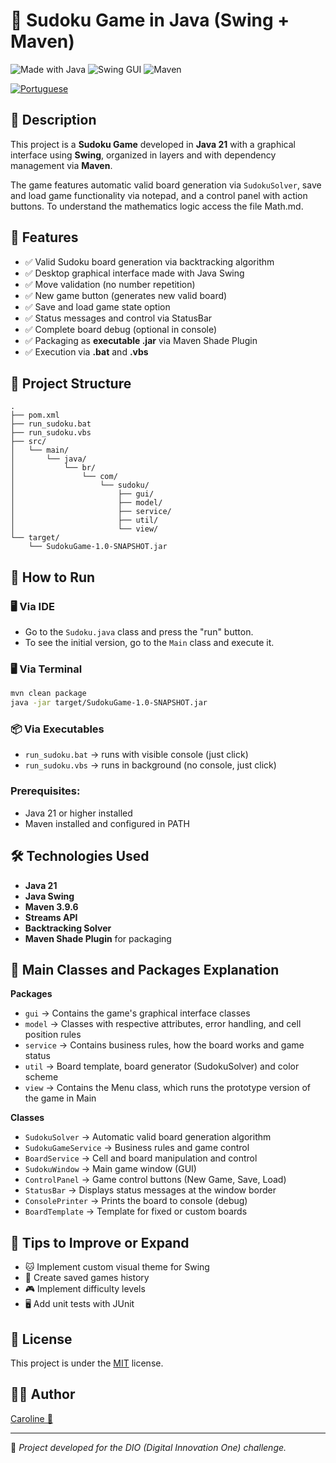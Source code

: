 # 🧩 Sudoku Game in Java (Swing + Maven)

![Made with Java](https://img.shields.io/badge/Made%20with-Java-orange?style=for-the-badge&logo=java) ![Swing GUI](https://img.shields.io/badge/Swing-Graphical%20Interface-blueviolet?style=for-the-badge) ![Maven](https://img.shields.io/badge/Maven-Build%20Tool-important?style=for-the-badge&logo=apachemaven)

<a href="https://github.com/Caroline-Teixeira/sudoku_game/blob/main/README.md">
<img src="https://raw.githubusercontent.com/yammadev/flag-icons/refs/heads/master/png/BR%402x.png" alt="Portuguese" ></a>

## 📖 Description

This project is a **Sudoku Game** developed in **Java 21** with a graphical interface using **Swing**, organized in layers and with dependency management via **Maven**.

The game features automatic valid board generation via `SudokuSolver`, save and load game functionality via notepad, and a control panel with action buttons. 
To understand the mathematics logic access the file Math.md.

## 🎯 Features

- ✅ Valid Sudoku board generation via backtracking algorithm
- ✅ Desktop graphical interface made with Java Swing
- ✅ Move validation (no number repetition)
- ✅ New game button (generates new valid board)
- ✅ Save and load game state option
- ✅ Status messages and control via StatusBar
- ✅ Complete board debug (optional in console)
- ✅ Packaging as **executable .jar** via Maven Shade Plugin
- ✅ Execution via **.bat** and **.vbs**

## 📂 Project Structure

```
.
├── pom.xml
├── run_sudoku.bat
├── run_sudoku.vbs
├── src/
│   └── main/
│       └── java/
│           └── br/
│               └── com/
│                   └── sudoku/
│                       ├── gui/
│                       ├── model/
│                       ├── service/
│                       ├── util/
│                       └── view/
└── target/
    └── SudokuGame-1.0-SNAPSHOT.jar
```

## 🚀 How to Run

### 🖥️ Via IDE
- Go to the `Sudoku.java` class and press the "run" button.
- To see the initial version, go to the `Main` class and execute it.

### 🖥️ Via Terminal

```bash
mvn clean package
java -jar target/SudokuGame-1.0-SNAPSHOT.jar
```

### 📦 Via Executables

- `run_sudoku.bat` → runs with visible console (just click)
- `run_sudoku.vbs` → runs in background (no console, just click)

### Prerequisites:
- Java 21 or higher installed
- Maven installed and configured in PATH

## 🛠️ Technologies Used

- **Java 21**
- **Java Swing**
- **Maven 3.9.6**
- **Streams API**
- **Backtracking Solver**
- **Maven Shade Plugin** for packaging

## 📖 Main Classes and Packages Explanation

**Packages**
- `gui` → Contains the game's graphical interface classes
- `model` → Classes with respective attributes, error handling, and cell position rules
- `service` → Contains business rules, how the board works and game status
- `util` → Board template, board generator (SudokuSolver) and color scheme
- `view` → Contains the Menu class, which runs the prototype version of the game in Main

**Classes**
- `SudokuSolver` → Automatic valid board generation algorithm
- `SudokuGameService` → Business rules and game control
- `BoardService` → Cell and board manipulation and control
- `SudokuWindow` → Main game window (GUI)
- `ControlPanel` → Game control buttons (New Game, Save, Load)
- `StatusBar` → Displays status messages at the window border
- `ConsolePrinter` → Prints the board to console (debug)
- `BoardTemplate` → Template for fixed or custom boards

## 📌 Tips to Improve or Expand

- 🐱 Implement custom visual theme for Swing
- 💾 Create saved games history
- 🎮 Implement difficulty levels
- 🖥️ Add unit tests with JUnit

## 📄 License

This project is under the [MIT](LICENSE) license.

## 👩‍💻 Author

<a href="https://github.com/Caroline-Teixeira">Caroline 💙</a>

---

📌 *Project developed for the DIO (Digital Innovation One) challenge.*
